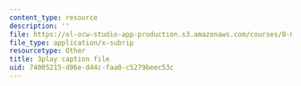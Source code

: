 ```yaml
---
content_type: resource
description: ''
file: https://ol-ocw-studio-app-production.s3.amazonaws.com/courses/8-04-quantum-physics-i-spring-2016/74005215d06ed44cfaa0c5279beec53c_EdRkQmmq7vk.srt
file_type: application/x-subrip
resourcetype: Other
title: 3play caption file
uid: 74005215-d06e-d44c-faa0-c5279beec53c
---
```

